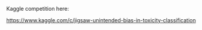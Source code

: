 Kaggle competition here:

https://www.kaggle.com/c/jigsaw-unintended-bias-in-toxicity-classification
